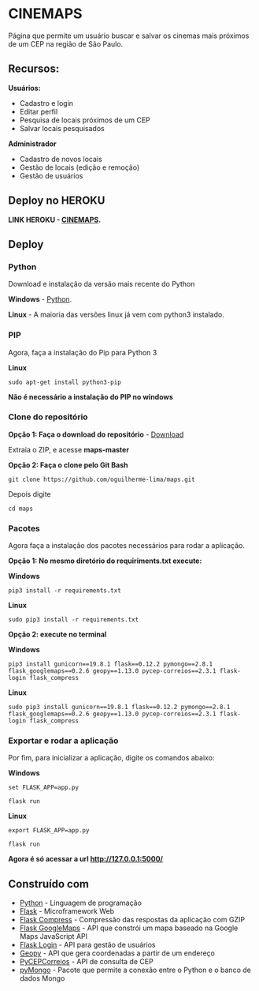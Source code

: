 # CINEMAPS

Página que permite um usuário buscar e salvar os cinemas mais próximos de um CEP na região de São Paulo.
## Recursos: ##
**Usuários:**
* Cadastro e login
* Editar perfil
* Pesquisa de locais próximos de um CEP
* Salvar locais pesquisados

**Administrador**
* Cadastro de novos locais
* Gestão de locais (edição e remoção)
* Gestão de usuários

## Deploy no HEROKU

**LINK HEROKU - [CINEMAPS](http://cinemaps.herokuapp.com).**

## Deploy

### Python ###

Download e instalação da versão mais recente do Python

**Windows** - [Python](https://www.python.org/downloads/).

**Linux** - A maioria das versões linux já vem com python3 instalado.

### PIP ###

Agora, faça a instalação do Pip para Python 3

**Linux**
```
sudo apt-get install python3-pip
```

**Não é necessário a instalação do PIP no windows**

### Clone do repositório ###

**Opção 1: Faça o download do repositório** - [Download](https://github.com/oguilherme-lima/maps/archive/master.zip)

Extraia o ZIP, e acesse **maps-master**

**Opção 2: Faça o clone pelo Git Bash**
```
git clone https://github.com/oguilherme-lima/maps.git
```
Depois digite
```
cd maps
```

### Pacotes

Agora faça a instalação dos pacotes necessários para rodar a aplicação.

**Opção 1: No mesmo diretório do requiriments.txt execute:**

**Windows**
```
pip3 install -r requirements.txt
```

**Linux**
```
sudo pip3 install -r requirements.txt
```

**Opção 2: execute no terminal**

**Windows**
```
pip3 install gunicorn==19.8.1 flask==0.12.2 pymongo==2.8.1 flask_googlemaps==0.2.6 geopy==1.13.0 pycep-correios==2.3.1 flask-login flask_compress
```
**Linux**
```
sudo pip3 install gunicorn==19.8.1 flask==0.12.2 pymongo==2.8.1 flask_googlemaps==0.2.6 geopy==1.13.0 pycep-correios==2.3.1 flask-login flask_compress
```
### Exportar e rodar a aplicação

Por fim, para inicializar a aplicação, digite os comandos abaixo:

**Windows**
```
set FLASK_APP=app.py
```
```
flask run
```
**Linux**
```
export FLASK_APP=app.py
```
```
flask run
```

**Agora é só acessar a url http://127.0.0.1:5000/**


## Construído com
* [Python](https://python.org/) - Linguagem de programação
* [Flask](http://flask.pocoo.org/) - Microframework Web
* [Flask Compress](https://github.com/libwilliam/flask-compress) - Compressão das respostas da aplicação com GZIP
* [Flask GoogleMaps](https://github.com/rochacbruno/Flask-GoogleMaps) - API que constrói um mapa baseado na Google Maps JavaScript API
* [Flask Login](https://flask-login.readthedocs.io/en/latest/) - API para gestão de usuários
* [Geopy](http://geopy.readthedocs.io) - API que gera coordenadas a partir de um endereço
* [PyCEPCorreios](https://pycep-correios.readthedocs.io/) - API de consulta de CEP
* [pyMongo](https://api.mongodb.com/python/current/) - Pacote que permite a conexão entre o Python e o banco de dados Mongo
